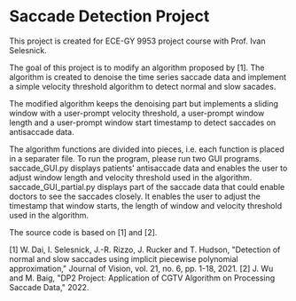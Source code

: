 # Saccade Detection Project

This project is created for ECE-GY 9953 project course with Prof. Ivan Selesnick.


The goal of this project is to modify an algorithm proposed by [1]. The algorithm is created to denoise the time series saccade data and implement a simple velocity threshold algorithm to detect normal and slow sacades.

The modified algorithm keeps the denoising part but implements a sliding window with a user-prompt velocity threshold, a user-prompt window length and a user-prompt window start timestamp to detect saccades on antisaccade data. 

The algorithm functions are divided into pieces, i.e. each function is placed in a separater file. To run the program, please run two GUI programs. saccade_GUI.py displays patients' antisaccade data and enables the user to adjust window length and velocity threshold used in the algorithm. saccade_GUI_partial.py displays part of the saccade data that could enable doctors to see the saccades closely. It enables the user to adjust the timestamp that window starts, the length of window and velocity threshold used in the algorithm.

The source code is based on [1] and [2].

[1] W. Dai, I. Selesnick, J.-R. Rizzo, J. Rucker and T. Hudson, "Detection of normal and slow saccades using implicit piecewise polynomial approximation," Journal of Vision, vol. 21, no. 6, pp. 1-18, 2021. 
[2] J. Wu and M. Baig, "DP2 Project: Application of CGTV Algorithm on Processing Saccade Data," 2022.
